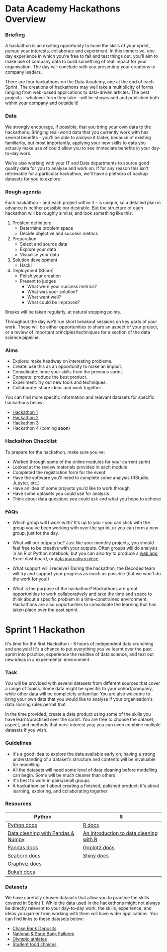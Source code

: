 # Data Academy Hackathons Overview

### Briefing

A hackathon is an exciting opportunity to hone the skills of your sprint, pursue your interests, collaborate and experiment. In this immersive, one-day experience in which you're free to fail and test things out, you'll aim to make use of company data to build something of real impact for your organisation. The day will conclude with you presenting your creations to company leaders.

There are four hackathons on the Data Academy, one at the end of each Sprint. The creations of hackathons may well take a multiplicity of forms ranging from web-based applications to data-driven articles. The best projects - whatever form they take - will be showcased and published both within your company and outside it!

### Data
We strongly encourage, if possible, that you bring your own data to the hackathons. Bringing real-world data that you currently work with has several benefits - you'll be able to analyse it faster, because of existing familiarity, but most importantly, applying your new skills to data you actually make use of could allow you to see immediate benefits in your day-to-day work.

We're also working with your IT and Data departments to source good quality data for you to analyse and work on. If for any reason this isn't retrievable for a particular hackathon, we'll have a plethora of backup datasets for you to explore.

### Rough agenda

Each hackathon - and each project within it - is unique, so a detailed plan in advance is neither possible nor desirable. But the structure of each hackathon will be roughly similar, and look something like this:

1. Problem definition:
	- Determine problem space
	- Decide objective and success metrics
2. Preparation
	- Select and source data
	- Explore your data
	- Visualise your data
3. Solution development
	- Hack!
4. Deployment (Share)
	- Polish your creation
	- Present to judges
		- What were your success metrics?
		- What was your solution?
		- What went well?
		- What could be improved?


Breaks will be taken regularly, at natural stopping points.

Throughout the day we'll run short breakout sessions on key parts of your work. These will be either opportunities to share an aspect of your project, or a review of important principles/techniques for a section of the data science pipeline.

### Aims
- Explore: make headway on interesting problems.
- Create: use this as an opportunity to make an impact.
- Consolidate: hone your skills from the previous sprint.
- Compete: produce the best product.
- Experiment: try out new tools and techniques.
- Collaborate: share ideas and work together.


You can find more specific information and relevant datasets for specific hackathons below:

* [Hackathon 1](./hackathon-1.md)
* [Hackathon 2](./hackathon-2.md)
* [Hackathon 3](./hackathon-3.md)
* Hackathon 4 (coming **soon**)

### Hackathon Checklist

To prepare for the hackathon, make sure you've:
- Worked through some of the online modules for your current sprint
- Looked at the review materials provided in each module
- Completed the registration form for the event
- Have the software you'll need to complete some analysis (RStudio, Jupyter, etc.)
- Have an idea of some projects you'd like to work through
- Have some datasets you could use for analysis
- Think about data questions you could ask and what you hope to achieve

### FAQs

- Which group will I work with?
  It's up to you - you can stick with the group you've been working with over the sprint, or you can form a new group, just for the day.

- What will our outputs be?
  Just like your monthly projects, you should feel free to be creative with your outputs. Often groups will do analysis in an R or Python notebook, but you can also try to produce a [web app](https://shiny.rstudio.com/), Excel dashboard, or [data journalism piece](https://pudding.cool/).

- What support will I receive?
  During the hackathon, the Decoded team will try and support your progress as much as possible (but we won't do the work for you!)

- What is the purpose of the hackathon?
  Hackathons are great opportunities to work collaboratively and take the time and space to think about a specific problem in a time-constrained environment. Hackathons are also opportunities to consolidate the learning that has taken place over the past sprint.


# Sprint 1 Hackathon

It's time for the first Hackathon - 8 hours of independent data crunching and analysis! It's a chance to put everything you've learnt over the past sprint into practice, experience the realities of data science, and test out new ideas in a experimental environment.  

### Task

You will be provided with several datasets from different sources that cover a range of topics. Some data might be specific to your cohort/company, while other data will be completely unfamiliar. You are also welcome to bring your own data that you would like to analyse if your organisation's data sharing rules permit that.

In the time provided, create a data product using some of the skills you have learnt/practised over the sprint. You are free to choose the dataset, aspect, and methods that most interest you; you can even combine multiple datasets if you wish.

### Guidelines

* It's a good idea to explore the data available early on; having a strong understanding of a dataset's structure and contents will be invaluable for modelling
* All the datasets will need some level of data cleaning before modelling can begin. Some will be much cleaner than others
* It's best to work in pairs/small groups
* A hackathon isn't about creating a finished, polished product; it's about learning, exploring, and collaborating together

### Resources

|Python | R |
|---|---|
| [Python docs](https://docs.python.org/3/)|[R docs](https://www.r-project.org/other-docs.html) |
| [Data cleaning with Pandas & Numpy](https://realpython.com/python-data-cleaning-numpy-pandas/) |[An Introduction to data cleaning with R](https://cran.r-project.org/doc/contrib/de_Jonge+van_der_Loo-Introduction_to_data_cleaning_with_R.pdf) |
| [Pandas docs](https://pandas.pydata.org/pandas-docs/stable/)|[Ggplot2 docs](https://ggplot2.tidyverse.org/reference/)|
|[Seaborn docs](https://seaborn.pydata.org/)| [Shiny docs](https://shiny.rstudio.com/) |
|[Graphviz docs](https://graphviz.readthedocs.io/en/stable/manual.html)||
| [Bokeh docs](https://bokeh.pydata.org/en/latest/) | |

### Datasets
We have carefully chosen datasets that allow you to practice the skills covered in Sprint 1. While the data used in the hackathons might not always be directly relevant to your day-to-day work, the skills, experience, and ideas you garner from working with them will have wider applications. You can find links to these datasets below:

* [Chase Bank Deposits](https://www.kaggle.com/chasebank/bank-deposits)
* [National & State Bank Failures](https://www.kaggle.com/dany17/national-and-state-bank-failures)
* [Olympic athletes](https://www.kaggle.com/heesoo37/120-years-of-olympic-history-athletes-and-results)
* [Student food choices](https://www.kaggle.com/borapajo/food-choices)
